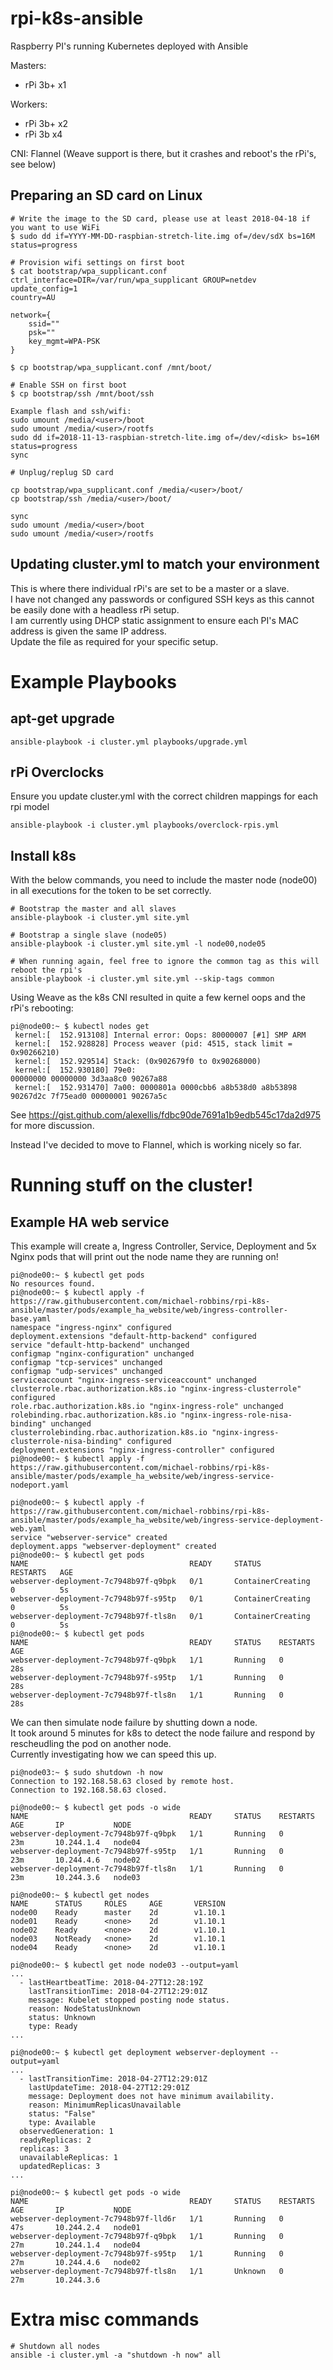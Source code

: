 # rpi-k8s-ansible
Raspberry PI's running Kubernetes deployed with Ansible

Masters:
- rPi 3b+ x1

Workers:
- rPi 3b+ x2
- rPi 3b x4

CNI: Flannel (Weave support is there, but it crashes and reboot's the rPi's, see below)

## Preparing an SD card on Linux
```
# Write the image to the SD card, please use at least 2018-04-18 if you want to use WiFi
$ sudo dd if=YYYY-MM-DD-raspbian-stretch-lite.img of=/dev/sdX bs=16M status=progress

# Provision wifi settings on first boot
$ cat bootstrap/wpa_supplicant.conf
ctrl_interface=DIR=/var/run/wpa_supplicant GROUP=netdev
update_config=1
country=AU

network={
    ssid=""
    psk=""
    key_mgmt=WPA-PSK
}

$ cp bootstrap/wpa_supplicant.conf /mnt/boot/

# Enable SSH on first boot
$ cp bootstrap/ssh /mnt/boot/ssh
```

```
Example flash and ssh/wifi:
sudo umount /media/<user>/boot
sudo umount /media/<user>/rootfs
sudo dd if=2018-11-13-raspbian-stretch-lite.img of=/dev/<disk> bs=16M status=progress
sync

# Unplug/replug SD card

cp bootstrap/wpa_supplicant.conf /media/<user>/boot/
cp bootstrap/ssh /media/<user>/boot/

sync
sudo umount /media/<user>/boot
sudo umount /media/<user>/rootfs
```

## Updating cluster.yml to match your environment
This is where there individual rPi's are set to be a master or a slave.  
I have not changed any passwords or configured SSH keys as this cannot be easily done with a headless rPi setup.  
I am currently using DHCP static assignment to ensure each PI's MAC address is given the same IP address.  
Update the file as required for your specific setup.

# Example Playbooks
## apt-get upgrade
```
ansible-playbook -i cluster.yml playbooks/upgrade.yml
```

## rPi Overclocks
Ensure you update cluster.yml with the correct children mappings for each rpi model
```
ansible-playbook -i cluster.yml playbooks/overclock-rpis.yml
```

## Install k8s
With the below commands, you need to include the master node (node00) in all executions for the token to be set correctly.
```
# Bootstrap the master and all slaves
ansible-playbook -i cluster.yml site.yml

# Bootstrap a single slave (node05)
ansible-playbook -i cluster.yml site.yml -l node00,node05

# When running again, feel free to ignore the common tag as this will reboot the rpi's
ansible-playbook -i cluster.yml site.yml --skip-tags common
```

Using Weave as the k8s CNI resulted in quite a few kernel oops and the rPi's rebooting:
```
pi@node00:~ $ kubectl nodes get
 kernel:[  152.913108] Internal error: Oops: 80000007 [#1] SMP ARM
 kernel:[  152.928828] Process weaver (pid: 4515, stack limit = 0x90266210)
 kernel:[  152.929514] Stack: (0x902679f0 to 0x90268000)
 kernel:[  152.930180] 79e0:                                     00000000 00000000 3d3aa8c0 90267a88
 kernel:[  152.931470] 7a00: 0000801a 0000cbb6 a8b538d0 a8b53898 90267d2c 7f75ead0 00000001 90267a5c
```

See https://gist.github.com/alexellis/fdbc90de7691a1b9edb545c17da2d975 for more discussion.

Instead I've decided to move to Flannel, which is working nicely so far.

# Running stuff on the cluster!
## Example HA web service
This example will create a, Ingress Controller, Service, Deployment and 5x Nginx pods that will print out the node name they are running on!
```
pi@node00:~ $ kubectl get pods
No resources found.
pi@node00:~ $ kubectl apply -f https://raw.githubusercontent.com/michael-robbins/rpi-k8s-ansible/master/pods/example_ha_website/web/ingress-controller-base.yaml
namespace "ingress-nginx" configured
deployment.extensions "default-http-backend" configured
service "default-http-backend" unchanged
configmap "nginx-configuration" unchanged
configmap "tcp-services" unchanged
configmap "udp-services" unchanged
serviceaccount "nginx-ingress-serviceaccount" unchanged
clusterrole.rbac.authorization.k8s.io "nginx-ingress-clusterrole" configured
role.rbac.authorization.k8s.io "nginx-ingress-role" unchanged
rolebinding.rbac.authorization.k8s.io "nginx-ingress-role-nisa-binding" unchanged
clusterrolebinding.rbac.authorization.k8s.io "nginx-ingress-clusterrole-nisa-binding" configured
deployment.extensions "nginx-ingress-controller" configured
pi@node00:~ $ kubectl apply -f https://raw.githubusercontent.com/michael-robbins/rpi-k8s-ansible/master/pods/example_ha_website/web/ingress-service-nodeport.yaml

pi@node00:~ $ kubectl apply -f https://raw.githubusercontent.com/michael-robbins/rpi-k8s-ansible/master/pods/example_ha_website/web/ingress-service-deployment-web.yaml
service "webserver-service" created
deployment.apps "webserver-deployment" created
pi@node00:~ $ kubectl get pods
NAME                                    READY     STATUS              RESTARTS   AGE
webserver-deployment-7c7948b97f-q9bpk   0/1       ContainerCreating   0          5s
webserver-deployment-7c7948b97f-s95tp   0/1       ContainerCreating   0          5s
webserver-deployment-7c7948b97f-tls8n   0/1       ContainerCreating   0          5s
pi@node00:~ $ kubectl get pods
NAME                                    READY     STATUS    RESTARTS   AGE
webserver-deployment-7c7948b97f-q9bpk   1/1       Running   0          28s
webserver-deployment-7c7948b97f-s95tp   1/1       Running   0          28s
webserver-deployment-7c7948b97f-tls8n   1/1       Running   0          28s
```

We can then simulate node failure by shutting down a node.  
It took around 5 minutes for k8s to detect the node failure and respond by rescheudling the pod on another node.  
Currently investigating how we can speed this up.
```
pi@node03:~ $ sudo shutdown -h now
Connection to 192.168.58.63 closed by remote host.
Connection to 192.168.58.63 closed.

pi@node00:~ $ kubectl get pods -o wide
NAME                                    READY     STATUS    RESTARTS   AGE       IP           NODE
webserver-deployment-7c7948b97f-q9bpk   1/1       Running   0          23m       10.244.1.4   node04
webserver-deployment-7c7948b97f-s95tp   1/1       Running   0          23m       10.244.4.6   node02
webserver-deployment-7c7948b97f-tls8n   1/1       Running   0          23m       10.244.3.6   node03

pi@node00:~ $ kubectl get nodes
NAME      STATUS     ROLES     AGE       VERSION
node00    Ready      master    2d        v1.10.1
node01    Ready      <none>    2d        v1.10.1
node02    Ready      <none>    2d        v1.10.1
node03    NotReady   <none>    2d        v1.10.1
node04    Ready      <none>    2d        v1.10.1

pi@node00:~ $ kubectl get node node03 --output=yaml
...
  - lastHeartbeatTime: 2018-04-27T12:28:19Z
    lastTransitionTime: 2018-04-27T12:29:01Z
    message: Kubelet stopped posting node status.
    reason: NodeStatusUnknown
    status: Unknown
    type: Ready
...

pi@node00:~ $ kubectl get deployment webserver-deployment --output=yaml
...
  - lastTransitionTime: 2018-04-27T12:29:01Z
    lastUpdateTime: 2018-04-27T12:29:01Z
    message: Deployment does not have minimum availability.
    reason: MinimumReplicasUnavailable
    status: "False"
    type: Available
  observedGeneration: 1
  readyReplicas: 2
  replicas: 3
  unavailableReplicas: 1
  updatedReplicas: 3
...

pi@node00:~ $ kubectl get pods -o wide
NAME                                    READY     STATUS    RESTARTS   AGE       IP           NODE
webserver-deployment-7c7948b97f-lld6r   1/1       Running   0          47s       10.244.2.4   node01
webserver-deployment-7c7948b97f-q9bpk   1/1       Running   0          27m       10.244.1.4   node04
webserver-deployment-7c7948b97f-s95tp   1/1       Running   0          27m       10.244.4.6   node02
webserver-deployment-7c7948b97f-tls8n   1/1       Unknown   0          27m       10.244.3.6
```

# Extra misc commands
```
# Shutdown all nodes
ansible -i cluster.yml -a "shutdown -h now" all
```
